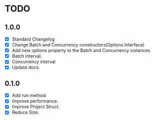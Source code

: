 # TODO

## 1.0.0

- [x] Standard Changelog
- [x] Change Batch and Concurrency constructors(Options Interface)
- [x] Add new options property to the Batch and Concurrency instances 
- [x] Batch interval.
- [x] Concurrency interval
- [x] Update docs.

## 0.1.0

- [x] Add run method.
- [x] Improve performance.
- [x] Improve Project Struct.
- [x] Reduce Size.
